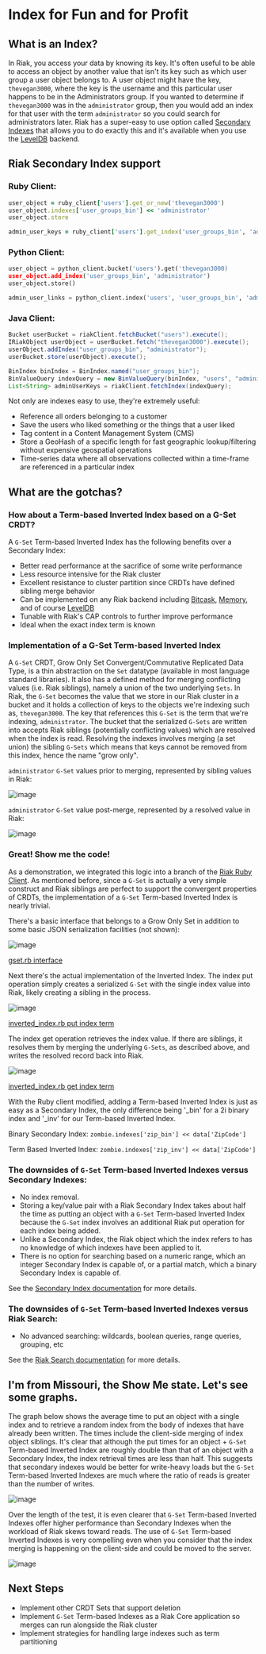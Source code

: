# Index for Fun and for Profit

## What is an Index?

In Riak, you access your data by knowing its key.  It's often useful to be able to access an object by another value that isn't its key such as which user group a user object belongs to.  A user object might have the key, `thevegan3000`, where the key is the username and this particular user happens to be in the Administrators group.  If you wanted to determine if `thevegan3000` was in the `administrator` group, then you would add an index for that user with the term `administrator` so you could search for administrators later.  Riak has a super-easy to use option called [Secondary Indexes](http://docs.basho.com/riak/latest/dev/using/2i/) that allows you to do exactly this and it's available when you use the [LevelDB](http://docs.basho.com/riak/latest/ops/advanced/backends/leveldb/) backend.

## Riak Secondary Index support

### Ruby Client:

```ruby
user_object = ruby_client['users'].get_or_new('thevegan3000')
user_object.indexes['user_groups_bin'] << 'administrator'
user_object.store

admin_user_keys = ruby_client['users'].get_index('user_groups_bin', 'administrator')
```

### Python Client:

```python
user_object = python_client.bucket('users').get('thevegan3000)
user_object.add_index('user_groups_bin', 'administrator')
user_object.store()

admin_user_links = python_client.index('users', 'user_groups_bin', 'administrator')
```

### Java Client:

```java
Bucket userBucket = riakClient.fetchBucket("users").execute();
IRiakObject userObject = userBucket.fetch("thevegan3000").execute();
userObject.addIndex("user_groups_bin", "administrator");
userBucket.store(userObject).execute();

BinIndex binIndex = BinIndex.named("user_groups_bin");
BinValueQuery indexQuery = new BinValueQuery(binIndex, "users", "administrator");
List<String> adminUserKeys = riakClient.fetchIndex(indexQuery);
```

Not only are indexes easy to use, they're extremely useful:

- Reference all orders belonging to a customer
- Save the users who liked something or the things that a user liked
- Tag content in a Content Management System (CMS)
- Store a GeoHash of a specific length for fast geographic lookup/filtering without expensive geospatial operations
- Time-series data where all observations collected within a time-frame are referenced in a particular index

## What are the gotchas?

### How about a Term-based Inverted Index based on a G-Set CRDT? 

A `G-Set` Term-based Inverted Index has the following benefits over a Secondary Index:

- Better read performance at the sacrifice of some write performance
- Less resource intensive for the Riak cluster
- Excellent resistance to cluster partition since CRDTs have defined sibling merge behavior
- Can be implemented on any Riak backend including [Bitcask](http://docs.basho.com/riak/latest/ops/advanced/backends/bitcask/), [Memory](http://docs.basho.com/riak/latest/ops/advanced/backends/memory/), and of course [LevelDB](http://docs.basho.com/riak/latest/ops/advanced/backends/leveldb/)
- Tunable with Riak's CAP controls to further improve performance
- Ideal when the exact index term is known

### Implementation of a G-Set Term-based Inverted Index

A `G-Set` CRDT, Grow Only Set Convergent/Commutative Replicated Data Type, is a thin abstraction on the `Set` datatype (available in most language standard libraries). It also has a defined method for merging conflicting values (i.e. Riak siblings), namely a union of the two underlying `Sets`.  In Riak, the `G-Set` becomes the value that we store in our Riak cluster in a bucket and it holds a collection of keys to the objects we're indexing such as, `thevegan3000`.  The key that references this `G-Set` is the term that we're indexing, `administrator`.  The bucket that the serialized `G-Sets` are written into accepts Riak siblings (potentially conflicting values) which are resolved when the index is read.  Resolving the indexes involves merging (a set union) the sibling `G-Sets` which means that keys cannot be removed from this index, hence the name "grow only".

`administrator` `G-Set` values prior to merging, represented by sibling values in Riak:

![image](IndexBlog_resources/unmerged_gsets.png)

`administrator` `G-Set` value post-merge, represented by a resolved value in Riak:

![image](IndexBlog_resources/merged_gsets.png)

### Great! Show me the code!

As a demonstration, we integrated this logic into a branch of the [Riak Ruby Client][1].  As mentioned before, since a `G-Set` is actually a very simple construct and Riak siblings are perfect to support the convergent properties of CRDTs, the implementation of a `G-Set` Term-based Inverted Index is nearly trivial.

There's a basic interface that belongs to a Grow Only Set in addition to some basic JSON serialization facilities (not shown):

![image](IndexBlog_resources/gset.rb_interface.png)

[gset.rb interface][2]

Next there's the actual implementation of the Inverted Index.  The index put operation simply creates a serialized `G-Set` with the single index value into Riak, likely creating a sibling in the process.

![image](IndexBlog_resources/inverted_index.rb_put.png)

[inverted_index.rb put index term][3]

The index get operation retrieves the index value.  If there are siblings, it resolves them by merging the underlying `G-Sets`, as described above, and writes the resolved record back into Riak.

![image](IndexBlog_resources/inverted_index.rb_get.png)

[inverted_index.rb get index term][4]

With the Ruby client modified, adding a Term-based Inverted Index is just as easy as a Secondary Index, the only difference being '_bin' for a 2i binary index and '_inv' for our Term-based Inverted Index.

Binary Secondary Index: `zombie.indexes['zip_bin'] << data['ZipCode']`

Term Based Inverted Index: `zombie.indexes['zip_inv'] << data['ZipCode']`

### The downsides of `G-Set` Term-based Inverted Indexes versus Secondary Indexes:

- No index removal.
- Storing a key/value pair with a Riak Secondary Index takes about half the time as putting an object with a `G-Set` Term-based Inverted Index because the `G-Set` index involves an additional Riak put operation for each index being added.
- Unlike a Secondary Index, the Riak object which the index refers to has no knowledge of which indexes have been applied to it.
- There is no option for searching based on a numeric range, which an integer Secondary Index is capable of, or a partial match, which a binary Secondary Index is capable of.

See the [Secondary Index documentation][5] for more details.

### The downsides of `G-Set` Term-based Inverted Indexes versus Riak Search:

- No advanced searching: wildcards, boolean queries, range queries, grouping, etc

See the [Riak Search documentation][6] for more details.

## I'm from Missouri, the Show Me state. Let's see some graphs.

The graph below shows the average time to put an object with a single index and to retrieve a random index from the body of indexes that have already been written.  The times include the client-side merging of index object siblings.  It's clear that although the put times for an object + `G-Set` Term-based Inverted Index are roughly double than that of an object with a Secondary Index, the index retrieval times are less than half.  This suggests that secondary indexes would be better for write-heavy loads but the `G-Set` Term-based Inverted Indexes are much where the ratio of reads is greater than the number of writes.

![image](IndexBlog_resources/BenchMetrics.png)

Over the length of the test, it is even clearer that `G-Set` Term-based Inverted Indexes offer higher performance than Secondary Indexes when the workload of Riak skews toward reads.  The use of `G-Set` Term-based Inverted Indexes is very compelling even when you consider that the index merging is happening on the client-side and could be moved to the server.

![image](IndexBlog_resources/BenchMetricsOpsSec.png)

## Next Steps

- Implement other CRDT Sets that support deletion
- Implement `G-Set` Term-based Indexes as a Riak Core application so merges can run alongside the Riak cluster
- Implement strategies for handling large indexes such as term partitioning

[1]: https://github.com/basho/riak-ruby-client/tree/broker-inverted-index
[2]: https://github.com/basho/riak-ruby-client/blob/broker-inverted-index/lib/riak/crdt/gset.rb#L9-L21
[3]: https://github.com/basho/riak-ruby-client/blob/broker-inverted-index/lib/riak/index/inverted_index.rb#L14-23
[4]: https://github.com/basho/riak-ruby-client/blob/broker-inverted-index/lib/riak/index/inverted_index.rb#L25-L50
[5]: http://docs.basho.com/riak/latest/tutorials/querying/Secondary-Indexes/
[6]: http://docs.basho.com/riak/latest/tutorials/querying/Riak-Search/
